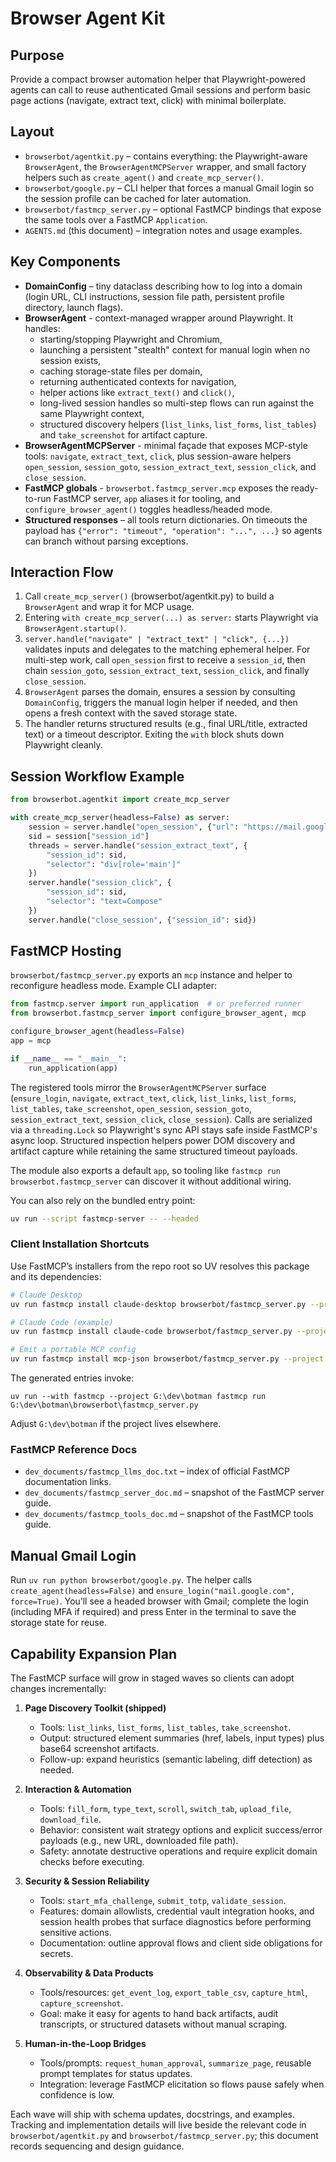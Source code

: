 ﻿# Browser Agent Kit

## Purpose
Provide a compact browser automation helper that Playwright-powered agents can call to reuse authenticated Gmail sessions and perform basic page actions (navigate, extract text, click) with minimal boilerplate.

## Layout
- `browserbot/agentkit.py` – contains everything: the Playwright-aware `BrowserAgent`, the `BrowserAgentMCPServer` wrapper, and small factory helpers such as `create_agent()` and `create_mcp_server()`.
- `browserbot/google.py` – CLI helper that forces a manual Gmail login so the session profile can be cached for later automation.
- `browserbot/fastmcp_server.py` – optional FastMCP bindings that expose the same tools over a FastMCP `Application`.
- `AGENTS.md` (this document) – integration notes and usage examples.

## Key Components
- **DomainConfig** – tiny dataclass describing how to log into a domain (login URL, CLI instructions, session file path, persistent profile directory, launch flags).
- **BrowserAgent** - context-managed wrapper around Playwright. It handles:
  - starting/stopping Playwright and Chromium,
  - launching a persistent "stealth" context for manual login when no session exists,
  - caching storage-state files per domain,
  - returning authenticated contexts for navigation,
  - helper actions like `extract_text()` and `click()`,
  - long-lived session handles so multi-step flows can run against the same Playwright context,
  - structured discovery helpers (`list_links`, `list_forms`, `list_tables`) and `take_screenshot` for artifact capture.
- **BrowserAgentMCPServer** - minimal façade that exposes MCP-style tools: `navigate`, `extract_text`, `click`, plus session-aware helpers `open_session`, `session_goto`, `session_extract_text`, `session_click`, and `close_session`.
- **FastMCP globals** - `browserbot.fastmcp_server.mcp` exposes the ready-to-run FastMCP server, `app` aliases it for tooling, and `configure_browser_agent()` toggles headless/headed mode.
- **Structured responses** – all tools return dictionaries. On timeouts the payload has `{"error": "timeout", "operation": "...", ...}` so agents can branch without parsing exceptions.

## Interaction Flow
1. Call `create_mcp_server()` (browserbot/agentkit.py) to build a `BrowserAgent` and wrap it for MCP usage.
2. Entering `with create_mcp_server(...) as server:` starts Playwright via `BrowserAgent.startup()`.
3. `server.handle("navigate" | "extract_text" | "click", {...})` validates inputs and delegates to the matching ephemeral helper. For multi-step work, call `open_session` first to receive a `session_id`, then chain `session_goto`, `session_extract_text`, `session_click`, and finally `close_session`.
4. `BrowserAgent` parses the domain, ensures a session by consulting `DomainConfig`, triggers the manual login helper if needed, and then opens a fresh context with the saved storage state.
5. The handler returns structured results (e.g., final URL/title, extracted text) or a timeout descriptor. Exiting the `with` block shuts down Playwright cleanly.

## Session Workflow Example

```python
from browserbot.agentkit import create_mcp_server

with create_mcp_server(headless=False) as server:
    session = server.handle("open_session", {"url": "https://mail.google.com"})
    sid = session["session_id"]
    threads = server.handle("session_extract_text", {
        "session_id": sid,
        "selector": "div[role='main']"
    })
    server.handle("session_click", {
        "session_id": sid,
        "selector": "text=Compose"
    })
    server.handle("close_session", {"session_id": sid})
```

## FastMCP Hosting

`browserbot/fastmcp_server.py` exports an `mcp` instance and helper to reconfigure headless mode. Example CLI adapter:

```python
from fastmcp.server import run_application  # or preferred runner
from browserbot.fastmcp_server import configure_browser_agent, mcp

configure_browser_agent(headless=False)
app = mcp

if __name__ == "__main__":
    run_application(app)
```

The registered tools mirror the `BrowserAgentMCPServer` surface (`ensure_login`, `navigate`, `extract_text`, `click`, `list_links`, `list_forms`, `list_tables`, `take_screenshot`, `open_session`, `session_goto`, `session_extract_text`, `session_click`, `close_session`). Calls are serialized via a `threading.Lock` so Playwright's sync API stays safe inside FastMCP's async loop.
Structured inspection helpers power DOM discovery and artifact capture while retaining the same structured timeout payloads.

The module also exports a default `app`, so tooling like `fastmcp run browserbot.fastmcp_server` can discover it without additional wiring.

You can also rely on the bundled entry point:

```bash
uv run --script fastmcp-server -- --headed
```

### Client Installation Shortcuts

Use FastMCP’s installers from the repo root so UV resolves this package and its dependencies:

```bash
# Claude Desktop
uv run fastmcp install claude-desktop browserbot/fastmcp_server.py --project G:\dev\botman

# Claude Code (example)
uv run fastmcp install claude-code browserbot/fastmcp_server.py --project G:\dev\botman

# Emit a portable MCP config
uv run fastmcp install mcp-json browserbot/fastmcp_server.py --project G:\dev\botman
```

The generated entries invoke:

```
uv run --with fastmcp --project G:\dev\botman fastmcp run G:\dev\botman\browserbot\fastmcp_server.py
```

Adjust `G:\dev\botman` if the project lives elsewhere.

### FastMCP Reference Docs
- `dev_documents/fastmcp_llms_doc.txt` – index of official FastMCP documentation links.
- `dev_documents/fastmcp_server_doc.md` – snapshot of the FastMCP server guide.
- `dev_documents/fastmcp_tools_doc.md` – snapshot of the FastMCP tools guide.

## Manual Gmail Login
Run `uv run python browserbot/google.py`. The helper calls `create_agent(headless=False)` and `ensure_login("mail.google.com", force=True)`. You’ll see a headed browser with Gmail; complete the login (including MFA if required) and press Enter in the terminal to save the storage state for reuse.

## Capability Expansion Plan

The FastMCP surface will grow in staged waves so clients can adopt changes incrementally:

1. **Page Discovery Toolkit (shipped)**
   - Tools: `list_links`, `list_forms`, `list_tables`, `take_screenshot`.
   - Output: structured element summaries (href, labels, input types) plus base64 screenshot artifacts.
   - Follow-up: expand heuristics (semantic labeling, diff detection) as needed.

2. **Interaction & Automation**
   - Tools: `fill_form`, `type_text`, `scroll`, `switch_tab`, `upload_file`, `download_file`.
   - Behavior: consistent wait strategy options and explicit success/error payloads (e.g., new URL, downloaded file path).
   - Safety: annotate destructive operations and require explicit domain checks before executing.

3. **Security & Session Reliability**
   - Tools: `start_mfa_challenge`, `submit_totp`, `validate_session`.
   - Features: domain allowlists, credential vault integration hooks, and session health probes that surface diagnostics before performing sensitive actions.
   - Documentation: outline approval flows and client side obligations for secrets.

4. **Observability & Data Products**
   - Tools/resources: `get_event_log`, `export_table_csv`, `capture_html`, `capture_screenshot`.
   - Goal: make it easy for agents to hand back artifacts, audit transcripts, or structured datasets without manual scraping.

5. **Human-in-the-Loop Bridges**
   - Tools/prompts: `request_human_approval`, `summarize_page`, reusable prompt templates for status updates.
   - Integration: leverage FastMCP elicitation so flows pause safely when confidence is low.

Each wave will ship with schema updates, docstrings, and examples. Tracking and implementation details will live beside the relevant code in `browserbot/agentkit.py` and `browserbot/fastmcp_server.py`; this document records sequencing and design guidance.
